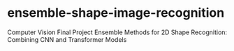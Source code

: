 # ensemble-shape-image-recognition

Computer Vision Final Project
Ensemble Methods for 2D Shape Recognition: Combining CNN and Transformer Models
